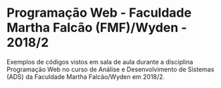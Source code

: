 # Programação Web - Faculdade Martha Falcão (FMF)/Wyden - 2018/2

Exemplos de códigos vistos em sala de aula durante a disciplina Programação Web no curso de Análise e Desenvolvimento de Sistemas (ADS) da Faculdade Martha Falcão/Wyden em 2018/2.